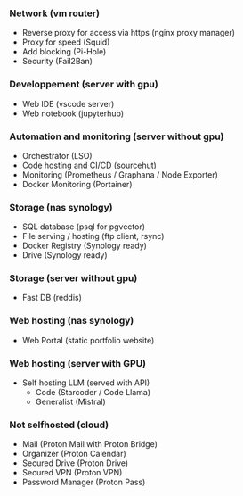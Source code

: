 ### Network (vm router)
- Reverse proxy for access via https (nginx proxy manager)
- Proxy for speed (Squid)
- Add blocking (Pi-Hole)
- Security (Fail2Ban)

### Developpement (server with gpu)
- Web IDE (vscode server)
- Web notebook (jupyterhub)

### Automation and monitoring (server without gpu)
- Orchestrator (LSO)
- Code hosting and CI/CD (sourcehut)
- Monitoring (Prometheus / Graphana / Node Exporter)
- Docker Monitoring (Portainer)

### Storage (nas synology)
- SQL database (psql for pgvector)
- File serving / hosting (ftp client, rsync)
- Docker Registry (Synology ready)
- Drive (Synology ready)

### Storage (server without gpu)
- Fast DB (reddis)

### Web hosting (nas synology)
- Web Portal (static portfolio website)

### Web hosting (server with GPU)
- Self hosting LLM (served with API)
    - Code (Starcoder / Code Llama)
    - Generalist (Mistral)

### Not selfhosted (cloud)
- Mail (Proton Mail with Proton Bridge)
- Organizer (Proton Calendar)
- Secured Drive (Proton Drive)
- Secured VPN (Proton VPN)
- Password Manager (Proton Pass)
